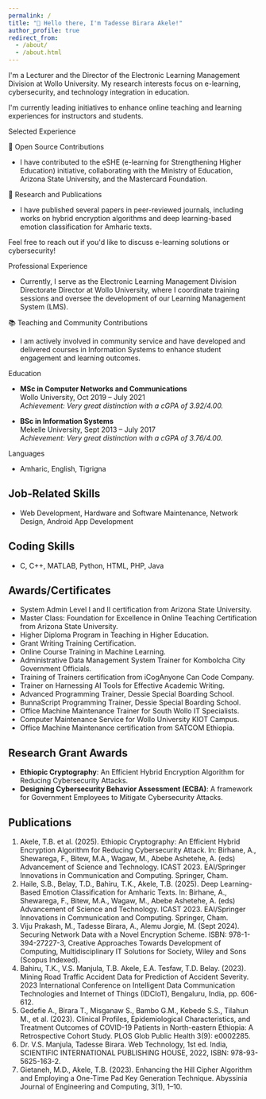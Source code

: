 ```yaml
---
permalink: /
title: "👋 Hello there, I'm Tadesse Birara Akele!"
author_profile: true
redirect_from: 
  - /about/
  - /about.html
---
```


I'm a Lecturer and the Director of the Electronic Learning Management Division at Wollo University. My research interests focus on e-learning, cybersecurity, and technology integration in education.

I'm currently leading initiatives to enhance online teaching and learning experiences for instructors and students.

 Selected Experience

🌟 Open Source Contributions
- I have contributed to the eSHE (e-learning for Strengthening Higher Education) initiative, collaborating with the Ministry of Education, Arizona State University, and the Mastercard Foundation.

🔄 Research and Publications
- I have published several papers in peer-reviewed journals, including works on hybrid encryption algorithms and deep learning-based emotion classification for Amharic texts.

Feel free to reach out if you'd like to discuss e-learning solutions or cybersecurity!

Professional Experience
- Currently, I serve as the Electronic Learning Management Division Directorate Director at Wollo University, where I coordinate training sessions and oversee the development of our Learning Management System (LMS).

 📚 Teaching and Community Contributions
- I am actively involved in community service and have developed and delivered courses in Information Systems to enhance student engagement and learning outcomes.

Education
- **MSc in Computer Networks and Communications**  
  Wollo University, Oct 2019 – July 2021  
  *Achievement: Very great distinction with a cGPA of 3.92/4.00.*

- **BSc in Information Systems**  
  Mekelle University, Sept 2013 – July 2017  
  *Achievement: Very great distinction with a cGPA of 3.76/4.00.*

Languages
- Amharic, English, Tigrigna

## Job-Related Skills
- Web Development, Hardware and Software Maintenance, Network Design, Android App Development

## Coding Skills
- C, C++, MATLAB, Python, HTML, PHP, Java

## Awards/Certificates
- System Admin Level I and II certification from Arizona State University.
- Master Class: Foundation for Excellence in Online Teaching Certification from Arizona State University.
- Higher Diploma Program in Teaching in Higher Education.
- Grant Writing Training Certification.
- Online Course Training in Machine Learning.
- Administrative Data Management System Trainer for Kombolcha City Government Officials.
- Training of Trainers certification from iCogAnyone Can Code Company.
- Trainer on Harnessing AI Tools for Effective Academic Writing.
- Advanced Programming Trainer, Dessie Special Boarding School.
- BunnaScript Programming Trainer, Dessie Special Boarding School.
- Office Machine Maintenance Trainer for South Wollo IT Specialists.
- Computer Maintenance Service for Wollo University KIOT Campus.
- Office Machine Maintenance certification from SATCOM Ethiopia.

## Research Grant Awards
- **Ethiopic Cryptography**: An Efficient Hybrid Encryption Algorithm for Reducing Cybersecurity Attacks.
- **Designing Cybersecurity Behavior Assessment (ECBA)**: A framework for Government Employees to Mitigate Cybersecurity Attacks.

## Publications
1. Akele, T.B. et al. (2025). Ethiopic Cryptography: An Efficient Hybrid Encryption Algorithm for Reducing Cybersecurity Attack. In: Birhane, A., Shewarega, F., Bitew, M.A., Wagaw, M., Abebe Ashetehe, A. (eds) Advancement of Science and Technology. ICAST 2023. EAI/Springer Innovations in Communication and Computing. Springer, Cham.
2. Haile, S.B., Belay, T.D., Bahiru, T.K., Akele, T.B. (2025). Deep Learning-Based Emotion Classification for Amharic Texts. In: Birhane, A., Shewarega, F., Bitew, M.A., Wagaw, M., Abebe Ashetehe, A. (eds) Advancement of Science and Technology. ICAST 2023. EAI/Springer Innovations in Communication and Computing. Springer, Cham.
3. Viju Prakash, M., Tadesse Birara, A., Alemu Jorgie, M. (Sept 2024). Securing Network Data with a Novel Encryption Scheme. ISBN: 978-1-394-27227-3, Creative Approaches Towards Development of Computing, Multidisciplinary IT Solutions for Society, Wiley and Sons (Scopus Indexed).
4. Bahiru, T.K., V.S. Manjula, T.B. Akele, E.A. Tesfaw, T.D. Belay. (2023). Mining Road Traffic Accident Data for Prediction of Accident Severity. 2023 International Conference on Intelligent Data Communication Technologies and Internet of Things (IDCIoT), Bengaluru, India, pp. 606-612.
5. Gedefie A., Birara T., Misganaw S., Bambo G.M., Kebede S.S., Tilahun M., et al. (2023). Clinical Profiles, Epidemiological Characteristics, and Treatment Outcomes of COVID-19 Patients in North-eastern Ethiopia: A Retrospective Cohort Study. PLOS Glob Public Health 3(9): e0002285.
6. Dr. V.S. Manjula, Tadesse Birara. Web Technology, 1st ed. India, SCIENTIFIC INTERNATIONAL PUBLISHING HOUSE, 2022, ISBN: 978-93-5625-163-2.
7. Gietaneh, M.D., Akele, T.B. (2023). Enhancing the Hill Cipher Algorithm and Employing a One-Time Pad Key Generation Technique. Abyssinia Journal of Engineering and Computing, 3(1), 1–10.

